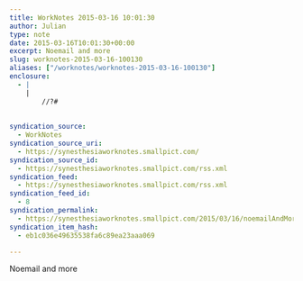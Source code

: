 ```yaml
---
title: WorkNotes 2015-03-16 10:01:30
author: Julian
type: note
date: 2015-03-16T10:01:30+00:00
excerpt: Noemail and more
slug: worknotes-2015-03-16-100130 
aliases: ["/worknotes/worknotes-2015-03-16-100130"]
enclosure:
  - |
    |
        //?#
        
        
syndication_source:
  - WorkNotes
syndication_source_uri:
  - https://synesthesiaworknotes.smallpict.com/
syndication_source_id:
  - https://synesthesiaworknotes.smallpict.com/rss.xml
syndication_feed:
  - https://synesthesiaworknotes.smallpict.com/rss.xml
syndication_feed_id:
  - 8
syndication_permalink:
  - https://synesthesiaworknotes.smallpict.com/2015/03/16/noemailAndMore.html
syndication_item_hash:
  - eb1c036e49635538fa6c89ea23aaa069

---
```

Noemail and more